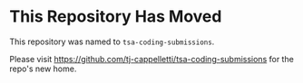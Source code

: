 # This Repository Has Moved
This repository was named to `tsa-coding-submissions`.

Please visit https://github.com/tj-cappelletti/tsa-coding-submissions for the repo's new home.
